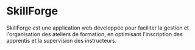 # SkillForge
SkillForge est une application web développée pour faciliter la gestion et l'organisation des ateliers de formation, en optimisant l'inscription des apprentis et la supervision des instructeurs.
